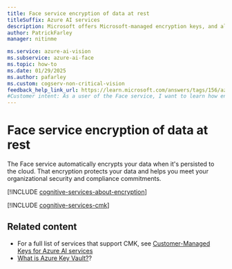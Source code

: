 ```yaml
---
title: Face service encryption of data at rest
titleSuffix: Azure AI services
description: Microsoft offers Microsoft-managed encryption keys, and also lets you manage your Azure AI services subscriptions with your own keys, called customer-managed keys (CMK). This article covers data encryption at rest for Face, and how to enable and manage CMK. 
author: PatrickFarley
manager: nitinme

ms.service: azure-ai-vision
ms.subservice: azure-ai-face
ms.topic: how-to
ms.date: 01/29/2025
ms.author: pafarley
ms.custom: cogserv-non-critical-vision
feedback_help_link_url: https://learn.microsoft.com/answers/tags/156/azure-face
#Customer intent: As a user of the Face service, I want to learn how encryption at rest works.
---
```


# Face service encryption of data at rest

The Face service automatically encrypts your data when it's persisted to the cloud. That encryption protects your data and helps you meet your organizational security and compliance commitments.

[!INCLUDE [cognitive-services-about-encryption](../includes/cognitive-services-about-encryption.md)]

[!INCLUDE [cognitive-services-cmk](../includes/configure-customer-managed-keys.md)]

## Related content

* For a full list of services that support CMK, see [Customer-Managed Keys for Azure AI services](../encryption/cognitive-services-encryption-keys-portal.md)
* [What is Azure Key Vault?](/azure/key-vault/general/overview)?

